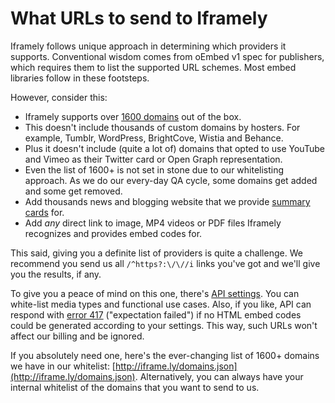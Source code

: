 # What URLs to send to Iframely

Iframely follows unique approach in determining which providers it supports. Conventional wisdom comes from oEmbed v1 spec for publishers, which requires them to list the supported URL schemes. Most embed libraries follow in these footsteps.

However, consider this:

 - Iframely supports over [1600 domains](https://iframely.com/domains) out of the box.
 - This doesn't include thousands of custom domains by hosters. For example, Tumblr, WordPress, BrightCove, Wistia and Behance.
 - Plus it doesn't include (quite a lot of) domains that opted to use YouTube and Vimeo as their Twitter card or Open Graph representation.
 - Even the list of 1600+ is not set in stone due to our whitelisting approach. As we do our every-day QA cycle, some domains get added and some get removed.
 - Add thousands news and blogging website that we provide [summary cards](https://iframely.com/docs/widgets) for.
 - Add *any* direct link to image, MP4 videos or PDF files Iframely recognizes and provides embed codes for.


This said, giving you a definite list of providers is quite a challenge. We recommend you send us all `/^https?:\/\//i` links you've got and we'll give you the results, if any. 

To give you a peace of mind on this one, there's [API settings](https://iframely.com/settings). You can white-list media types and functional use cases. Also, if you like, API can respond with [error 417](https://iframely.com/docs/result-codes) ("expectation failed") if no HTML embed codes could be generated according to your settings. This way, such URLs won't affect our billing and be ignored.


If you absolutely need one, here's the ever-changing list of 1600+ domains we have in our whitelist: [http://iframe.ly/domains.json](http://iframe.ly/domains.json). Alternatively, you can always have your internal whitelist of the domains that you want to send to us.
